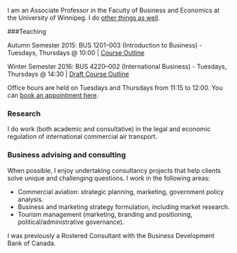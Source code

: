 

I am an Associate Professor in the Faculty of Business and Economics at the University of Winnipeg.  I do [other things as well](https://dtduval.github.io/about.html).

###Teaching


Autumn Semester 2015: BUS 1201–003 (Introduction to Business) - Tuesdays, Thursdays @ 10:00 | [Course Outline](https://dl.dropboxusercontent.com/u/461710/BUS1201/BUS-1201-003-Autumn-2015-Duval.pdf)    

Winter Semester 2016: BUS 4220–002 (International Business) - Tuesdays, Thursdays @ 14:30 | [Draft Course Outline](https://dtduval.github.io/4220.html)          
          
Office hours are held on Tuesdays and Thursdays from 11:15 to 12:00.  You can [book an appointment here](https://gewhtttyjc.youcanbook.me/).


### Research

I do work (both academic and consultative) in the legal and economic regulation of international commercial air transport.  

### Business advising and consulting

When possible, I enjoy undertaking consultancy projects that help clients solve unique and challenging questions.  I work in the following areas:

* Commercial aviation: strategic planning, marketing, government policy analysis.
* Business and marketing strategy formulation, including market research.
* Tourism management (marketing, branding and positioning, political/administrative governance).

I was previously a Rostered Consultant with the Business Development Bank of Canada.




